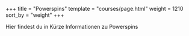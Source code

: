 +++
title = "Powerspins"
template = "courses/page.html"
weight = 1210
sort_by = "weight"
+++

Hier findest du in Kürze Informationen zu Powerspins
